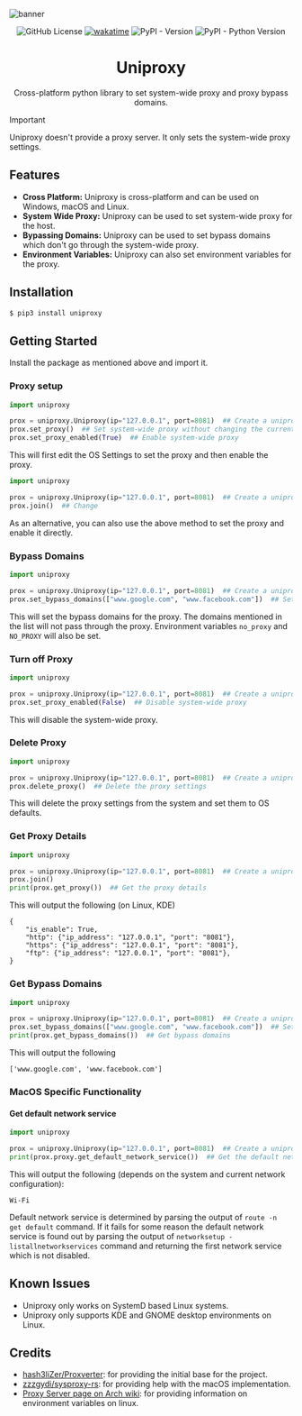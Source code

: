 ![banner](https://gistcdn.githack.com/kun-codes/238e08354c3aede326d34a9694627314/raw/6fcfcb7399ee70e4dc204c1168d1d2ea74b995f9/uniproxy-banner.svg)

<div align="center">
    <img alt="GitHub License" src="https://img.shields.io/github/license/kun-codes/Uniproxy">
    <a href="https://wakatime.com/badge/user/8585bb79-1d4a-4ee6-8234-62bc87ecba58/project/03ec9bf9-b700-4399-9af8-4c840209bb13"><img src="https://wakatime.com/badge/user/8585bb79-1d4a-4ee6-8234-62bc87ecba58/project/03ec9bf9-b700-4399-9af8-4c840209bb13.svg" alt="wakatime"></a>
    <img alt="PyPI - Version" src="https://img.shields.io/pypi/v/uniproxy">
    <img alt="PyPI - Python Version" src="https://img.shields.io/pypi/pyversions/uniproxy">
</div>

<h1 align="center">Uniproxy</h1>
<p align="center">Cross-platform python library to set system-wide proxy and proxy bypass domains.</p>

> [!IMPORTANT]
> Uniproxy doesn't provide a proxy server. It only sets the system-wide proxy settings.

## Features

- **Cross Platform:** Uniproxy is cross-platform and can be used on Windows, macOS and Linux.
- **System Wide Proxy:** Uniproxy can be used to set system-wide proxy for the host.
- **Bypassing Domains:** Uniproxy can be used to set bypass domains which don't go through the system-wide proxy.
- **Environment Variables:** Uniproxy can also set environment variables for the proxy.


## Installation

```bash
$ pip3 install uniproxy
```

## Getting Started

Install the package as mentioned above and import it.

### Proxy setup

```python
import uniproxy

prox = uniproxy.Uniproxy(ip="127.0.0.1", port=8081)  ## Create a uniproxy instance
prox.set_proxy()  ## Set system-wide proxy without changing the current proxy enabled state for the OS
prox.set_proxy_enabled(True)  ## Enable system-wide proxy
```

This will first edit the OS Settings to set the proxy and then enable the proxy.

```python
import uniproxy

prox = uniproxy.Uniproxy(ip="127.0.0.1", port=8081)  ## Create a uniproxy instance
prox.join()  ## Change
```

As an alternative, you can also use the above method to set the proxy and enable it directly.

### Bypass Domains

```python
import uniproxy

prox = uniproxy.Uniproxy(ip="127.0.0.1", port=8081)  ## Create a uniproxy instance
prox.set_bypass_domains(["www.google.com", "www.facebook.com"])  ## Set bypass domains
```

This will set the bypass domains for the proxy. The domains mentioned in the list will not pass through the proxy. Environment variables `no_proxy` and `NO_PROXY` will also be set.

### Turn off Proxy

```python
import uniproxy

prox = uniproxy.Uniproxy(ip="127.0.0.1", port=8081)  ## Create a uniproxy instance
prox.set_proxy_enabled(False)  ## Disable system-wide proxy
```

This will disable the system-wide proxy.

### Delete Proxy

```python
import uniproxy

prox = uniproxy.Uniproxy(ip="127.0.0.1", port=8081)  ## Create a uniproxy instance
prox.delete_proxy()  ## Delete the proxy settings
```

This will delete the proxy settings from the system and set them to OS defaults.

### Get Proxy Details

```python
import uniproxy

prox = uniproxy.Uniproxy(ip="127.0.0.1", port=8081)  ## Create a uniproxy instance
prox.join()
print(prox.get_proxy())  ## Get the proxy details
```

This will output the following (on Linux, KDE)

```
{
    "is_enable": True,
    "http": {"ip_address": "127.0.0.1", "port": "8081"},
    "https": {"ip_address": "127.0.0.1", "port": "8081"},
    "ftp": {"ip_address": "127.0.0.1", "port": "8081"},
}
```

### Get Bypass Domains

```python
import uniproxy

prox = uniproxy.Uniproxy(ip="127.0.0.1", port=8081)  ## Create a uniproxy instance
prox.set_bypass_domains(["www.google.com", "www.facebook.com"])  ## Set bypass domains
print(prox.get_bypass_domains())  ## Get bypass domains
```

This will output the following

```
['www.google.com', 'www.facebook.com']
```

### MacOS Specific Functionality

#### Get default network service

```python
import uniproxy

prox = uniproxy.Uniproxy(ip="127.0.0.1", port=8081)  ## Create a uniproxy instance
print(prox.proxy.get_default_network_service())  ## Get the default network service
```

This will output the following (depends on the system and current network configuration):

```
Wi-Fi
```

Default network service is determined by parsing the output of `route -n get default` command. If it fails for some reason the default network service is found out by parsing the output of `networksetup -listallnetworkservices` command and returning the first network service which is not disabled.

## Known Issues

- Uniproxy only works on SystemD based Linux systems.
- Uniproxy only supports KDE and GNOME desktop environments on Linux.

## Credits

- [hash3liZer/Proxverter](https://github.com/hash3liZer/Proxverter): for providing the initial base for the project.
- [zzzgydi/sysproxy-rs](https://github.com/zzzgydi/sysproxy-rs): for providing help with the macOS implementation.
- [Proxy Server page on Arch wiki](https://wiki.archlinux.org/title/Proxy_server#Environment_variables): for providing information on environment variables on linux.
